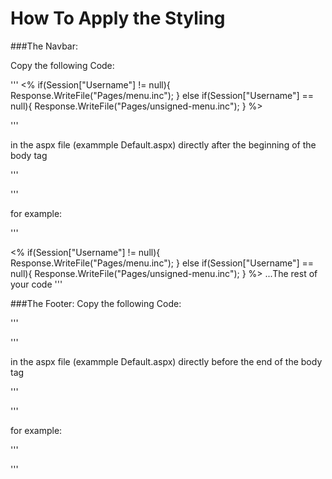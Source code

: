 # How To Apply the Styling


###The Navbar:

Copy the following Code:

'''
<% if(Session["Username"] != null){ 
Response.WriteFile("Pages/menu.inc");
} else if(Session["Username"] == null){
Response.WriteFile("Pages/unsigned-menu.inc");
}
%>

'''

in the aspx file (exammple Default.aspx) directly after the beginning of the body tag

'''
<body>
'''

for example:

'''
<body>
<% if(Session["Username"] != null){ 
Response.WriteFile("Pages/menu.inc");
} else if(Session["Username"] == null){
Response.WriteFile("Pages/unsigned-menu.inc");
}
%>
...The rest of your code
'''

###The Footer:
Copy the following Code:

'''
<!--#include file="Pages/footer.inc"-->
'''

in the aspx file (exammple Default.aspx) directly before the end of the body tag

'''
</body>
'''

for example:

'''
<!--#include file="Pages/footer.inc"-->
</body>
'''